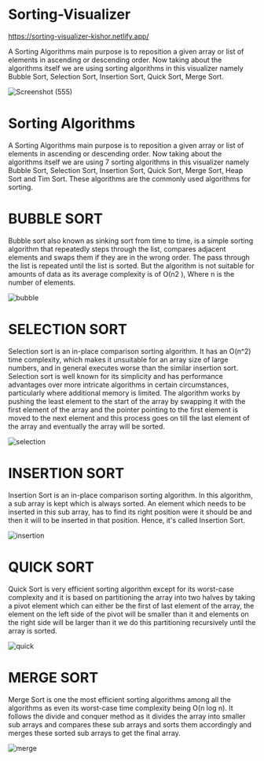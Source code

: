 # Sorting-Visualizer

 https://sorting-visualizer-kishor.netlify.app/

A Sorting Algorithms main purpose is to reposition a given array or list of elements in ascending or descending order. Now taking about the algorithms itself we are using sorting algorithms in this visualizer namely Bubble Sort, Selection Sort, Insertion Sort, Quick Sort, Merge Sort.

![Screenshot (555)](https://github.com/Kishor1215/Sorting-Visualizer/assets/85071742/9771697f-c167-4d47-9d25-91e6ca4d4730)

# Sorting Algorithms


A Sorting Algorithms main purpose is to reposition a given array or list of elements in ascending or descending order. Now taking about the algorithms itself we are using 7 sorting algorithms in this visualizer namely Bubble Sort, Selection Sort, Insertion Sort, Quick Sort, Merge Sort, Heap Sort and Tim Sort. These algorithms are the commonly used algorithms for sorting.



# BUBBLE SORT

Bubble sort also known as sinking sort from time to time, is a simple sorting algorithm that repeatedly steps through the list, compares adjacent elements and swaps them if they are in the wrong order. The pass through the list is repeated until the list is sorted. But the algorithm is not suitable for amounts of data as its average complexity is of Ο(n2 ), Where n is the number of elements.

![bubble](https://github.com/Kishor1215/Sorting-Visualizer/assets/85071742/678c45b8-a8c8-4e7b-824c-c71582c9e168)


# SELECTION SORT

Selection sort is an in-place comparison sorting algorithm. It has an O(n^2) time complexity, which makes it unsuitable for an array size of large numbers, and in general executes worse than the similar insertion sort. Selection sort is well known for its simplicity and has performance advantages over more intricate algorithms in certain circumstances, particularly where additional memory is limited. The algorithm works by pushing the least element to the start of the array by swapping it with the first element of the array and the pointer pointing to the first element is moved to the next element and this process goes on till the last element of the array and eventually the array will be sorted.

![selection](https://github.com/Kishor1215/Sorting-Visualizer/assets/85071742/3e38f53a-c5bd-4160-ae60-4150eba52bcd)


# INSERTION SORT

Insertion Sort is an in-place comparison sorting algorithm. In this algorithm, a sub array is kept which is always sorted. An element which needs to be inserted in this sub array, has to find its right position were it should be and then it will to be inserted in that position. Hence, it's called Insertion Sort.

![insertion](https://github.com/Kishor1215/Sorting-Visualizer/assets/85071742/ac616382-3c2e-414e-b4ff-9141e8508f05)


# QUICK SORT

Quick Sort is very efficient sorting algorithm except for its worst-case complexity and it is based on partitioning the array into two halves by taking a pivot element which can either be the first of last element of the array, the element on the left side of the pivot will be smaller than it and elements on the right side will be larger than it we do this partitioning recursively until the array is sorted.

![quick](https://github.com/Kishor1215/Sorting-Visualizer/assets/85071742/3bd7e51d-0eda-45d2-8b42-9d2748c2c429)


# MERGE SORT

Merge Sort is one the most efficient sorting algorithms among all the algorithms as even its worst-case time complexity being O(n log n). It follows the divide and conquer method as it divides the array into smaller sub arrays and compares these sub arrays and sorts them accordingly and merges these sorted sub arrays to get the final array.

![merge](https://github.com/Kishor1215/Sorting-Visualizer/assets/85071742/c74276cb-f6eb-4ac9-97b4-3c0e487ec715)


